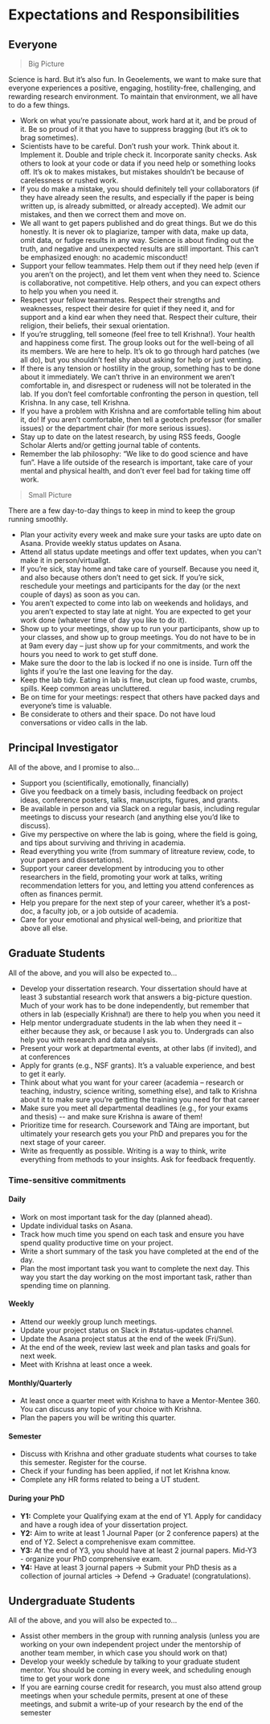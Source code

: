 # Expectations and Responsibilities

## Everyone

> Big Picture

Science is hard. But it’s also fun. In Geoelements, we want to make sure that everyone experiences a positive, engaging, hostility-free, challenging, and rewarding research environment. To maintain that environment, we all have to do a few things.

* Work on what you’re passionate about, work hard at it, and be proud of it. Be so proud of it that you have to suppress bragging (but it’s ok to brag sometimes).
* Scientists have to be careful. Don’t rush your work. Think about it. Implement it. Double and triple check it. Incorporate sanity checks. Ask others to look at your code or data if you need help or something looks off. It’s ok to makes mistakes, but mistakes shouldn’t be because of carelessness or rushed work.
* If you do make a mistake, you should definitely tell your collaborators (if they have already seen the results, and especially if the paper is being written up, is already submitted, or already accepted). We admit our mistakes, and then we correct them and move on.
* We all want to get papers published and do great things. But we do this honestly. It is never ok to plagiarize, tamper with data, make up data, omit data, or fudge results in any way. Science is about finding out the truth, and negative and unexpected results are still important. This can’t be emphasized enough: no academic misconduct!
* Support your fellow teammates. Help them out if they need help (even if you aren’t on the project), and let them vent when they need to. Science is collaborative, not competitive. Help others, and you can expect others to help you when you need it.
* Respect your fellow teammates. Respect their strengths and weaknesses, respect their desire for quiet if they need it, and for support and a kind ear when they need that. Respect their culture, their religion, their beliefs, their sexual orientation.
* If you’re struggling, tell someone (feel free to tell Krishna!). Your health and happiness come first. The group looks out for the well-being of all its members. We are here to help. It’s ok to go through hard patches (we all do), but you shouldn’t feel shy about asking for help or just venting.
* If there is any tension or hostility in the group, something has to be done about it immediately. We can’t thrive in an environment we aren’t comfortable in, and disrespect or rudeness will not be tolerated in the lab. If you don’t feel comfortable confronting the person in question, tell Krishna. In any case, tell Krishna.
* If you have a problem with Krishna and are comfortable telling him about it, do! If you aren’t comfortable, then tell a geotech professor (for smaller issues) or the department chair (for more serious issues).
* Stay up to date on the latest research, by using RSS feeds, Google Scholar Alerts and/or getting journal table of contents. 
* Remember the lab philosophy: “We like to do good science and have fun”. Have a life outside of the research is important, take care of your mental and physical health, and don’t ever feel bad for taking time off work.

> Small Picture

There are a few day-to-day things to keep in mind to keep the group running smoothly.

* Plan your activity every week and make sure your tasks are upto date on Asana. Provide weekly status updates on Asana. 
* Attend all status update meetings and offer text updates, when you can't make it in person/virtuallgt.
* If you’re sick, stay home and take care of yourself. Because you need it, and also because others don’t need to get sick. If you’re sick, reschedule your meetings and participants for the day (or the next couple of days) as soon as you can.
* You aren’t expected to come into lab on weekends and holidays, and you aren’t expected to stay late at night. You are expected to get your work done (whatever time of day you like to do it).
* Show up to your meetings, show up to run your participants, show up to your classes, and show up to group meetings. You do not have to be in at 9am every day – just show up for your commitments, and work the hours you need to work to get stuff done.
* Make sure the door to the lab is locked if no one is inside. Turn off the lights if you’re the last one leaving for the day.
* Keep the lab tidy. Eating in lab is fine, but clean up food waste, crumbs, spills. Keep common areas uncluttered.
* Be on time for your meetings: respect that others have packed days and everyone’s time is valuable.
* Be considerate to others and their space. Do not have loud conversations or video calls in the lab.


## Principal Investigator

All of the above, and I promise to also...
* Support you (scientifically, emotionally, financially)
* Give you feedback on a timely basis, including feedback on project ideas, conference posters, talks, manuscripts, figures, and grants.
* Be available in person and via Slack on a regular basis, including regular meetings to discuss your research (and anything else you’d like to discuss).
* Give my perspective on where the lab is going, where the field is going, and tips about surviving and thriving in academia.
* Read everything you write (from summary of litreature review, code, to your papers and dissertations).
* Support your career development by introducing you to other researchers in the field, promoting your work at talks, writing recommendation letters for you, and letting you attend conferences as often as finances permit.
* Help you prepare for the next step of your career, whether it’s a post-doc, a faculty job, or a job outside of academia.
* Care for your emotional and physical well-being, and prioritize that above all else.

## Graduate Students

All of the above, and you will also be expected to...
* Develop your dissertation research. Your dissertation should have at least 3 substantial research work that answers a big-picture question. Much of your work has to be done independently, but remember that others in lab (especially Krishna!) are there to help you when you need it
* Help mentor undergraduate students in the lab when they need it – either because they ask, or because I ask you to. Undergrads can also help you with research and data analysis. 
* Present your work at departmental events, at other labs (if invited), and at conferences
* Apply for grants (e.g., NSF grants). It’s a valuable experience, and best to get it early.
* Think about what you want for your career (academia – research or teaching, industry, science writing, something else), and talk to Krishna about it to make sure you’re getting the training you need for that career
* Make sure you meet all departmental deadlines (e.g., for your exams and thesis) -- and make sure Krishna is aware of them!
* Prioritize time for research. Coursework and TAing are important, but ultimately your research gets you your PhD and prepares you for the next stage of your career.
* Write as frequently as possible. Writing is a way to think, write everything from methods to your insights. Ask for feedback frequently.

### Time-sensitive commitments
#### Daily
* Work on most important task for the day (planned ahead).
* Update individual tasks on Asana.
* Track how much time you spend on each task and ensure you have spend quality productive time on your project.
* Write a short summary of the task you have completed at the end of the day.
* Plan the most important task you want to complete the next day. This way you start the day working on the most important task, rather than spending time on planning.

#### Weekly
* Attend our weekly group lunch meetings.
* Update your project status on Slack in #status-updates channel.
* Update the Asana project status at the end of the week (Fri/Sun).
* At the end of the week, review last week and plan tasks and goals for next week.
* Meet with Krishna at least once a week.

#### Monthly/Quarterly
* At least once a quarter meet with Krishna to have a Mentor-Mentee 360. You can discuss any topic of your choice with Krishna.
* Plan the papers you will be writing this quarter.

#### Semester
* Discuss with Krishna and other graduate students what courses to take this semester. Register for the course.
* Check if your funding has been applied, if not let Krishna know.
* Complete any HR forms related to being a UT student.

#### During your PhD
* **Y1:** Complete your Qualifying exam at the end of Y1. Apply for candidacy and have a rough idea of your dissertation project.
* **Y2:** Aim to write at least 1 Journal Paper (or 2 conference papers) at the end of Y2. Select a comprehenisve exam committee.
* **Y3:** At the end of Y3, you should have at least 2 journal papers. Mid-Y3 - organize your PhD comprehensive exam.
* **Y4:** Have at least 3 journal papers -> Submit your PhD thesis as a collection of journal articles -> Defend -> Graduate! (congratulations).

## Undergraduate Students

All of the above, and you will also be expected to...

* Assist other members in the group with running analysis (unless you are working on your own independent project under the mentorship of another team member, in which case you should work on that)
* Develop your weekly schedule by talking to your graduate student mentor. You should be coming in every week, and scheduling enough time to get your work done
* If you are earning course credit for research, you must also attend group meetings when your schedule permits, present at one of these meetings, and submit a write-up of your research by the end of the semester

